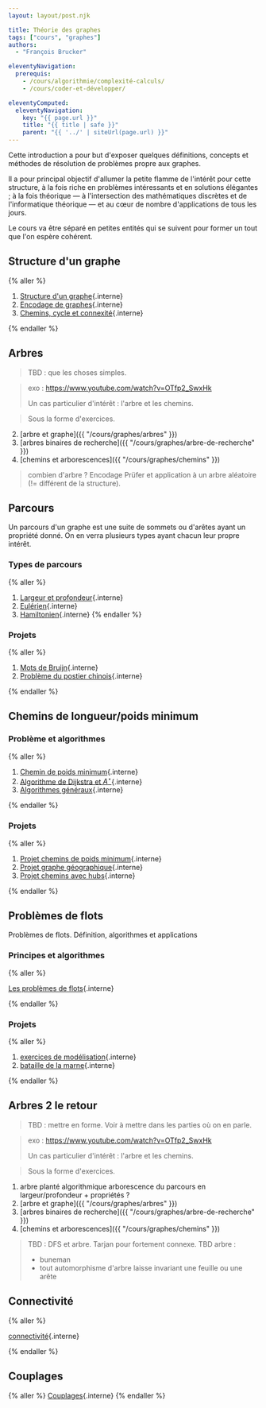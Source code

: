 ```yaml
---
layout: layout/post.njk

title: Théorie des graphes
tags: ["cours", "graphes"]
authors:
  - "François Brucker"

eleventyNavigation:
  prerequis:
    - /cours/algorithmie/complexité-calculs/
    - /cours/coder-et-développer/

eleventyComputed:
  eleventyNavigation:
    key: "{{ page.url }}"
    title: "{{ title | safe }}"
    parent: "{{ '../' | siteUrl(page.url) }}"
---
```


<!-- début résumé -->

Cette introduction a pour but d'exposer quelques définitions, concepts et méthodes de résolution de problèmes propre aux graphes.

Il a pour principal objectif d'allumer la petite flamme de l'intérêt pour cette structure, à la fois riche en problèmes intéressants et en solutions élégantes ; à la fois théorique — à l'intersection des mathématiques discrètes et de l'informatique théorique — et au cœur de nombre d'applications de tous les jours.

Le cours va être séparé en petites entités qui se suivent pour former un tout que l'on espère cohérent.

## <span id="structure"></span> Structure d'un graphe

{% aller %}

1. [Structure d'un graphe](structure){.interne}
2. [Encodage de graphes](encodage){.interne}
3. [Chemins, cycle et connexité](chemins-cycles-connexite){.interne}

{% endaller %}

## Arbres

> TBD : que les choses simples.

> exo : <https://www.youtube.com/watch?v=OTfp2_SwxHk>
>
> Un cas particulier d'intérêt : l'arbre et les chemins.

> Sous la forme d'exercices.

2. [arbre et graphe]({{ "/cours/graphes/arbres"  }})
3. [arbres binaires de recherche]({{ "/cours/graphes/arbre-de-recherche"  }})
4. [chemins et arborescences]({{ "/cours/graphes/chemins"  }})

> combien d'arbre ? Encodage Prüfer et application à un arbre aléatoire (!= différent de la structure).

## Parcours

Un parcours d'un graphe est une suite de sommets ou d'arêtes ayant un propriété donné. On en verra plusieurs types ayant chacun leur propre intérêt.

### Types de parcours

{% aller %}

1. [Largeur et profondeur](parcours-largeur-profondeur){.interne}
2. [Eulérien](parcours-eulériens){.interne}
3. [Hamiltonien](parcours-hamiltoniens){.interne}
{% endaller %}

### Projets

{% aller %}

1. [Mots de Bruijn](projet-mots-bruijn){.interne}
2. [Problème du postier chinois](projet-postier-chinois){.interne}

{% endaller %}

## Chemins de longueur/poids minimum

### <span id="chemin-problèmes"></span> Problème et algorithmes

{% aller %}

1. [Chemin de poids minimum](chemin-poids-min-problème){.interne}
2. [Algorithme de Dijkstra et $A^\star$](chemin-poids-min-positif){.interne}
3. [Algorithmes généraux](chemin-poids-min-cas-général){.interne}

{% endaller %}

### <span id="projet-chemin-poids-min"></span> Projets

{% aller %}

1. [Projet chemins de poids minimum](projet-chemins-min){.interne}
2. [Projet graphe géographique](projet-graphe-géographique){.interne}
3. [Projet chemins avec hubs](projet-chemins-hub){.interne}

{% endaller %}

## Problèmes de flots

Problèmes de flots. Définition, algorithmes et applications

### Principes et algorithmes

{% aller %}

[Les problèmes de flots](flots){.interne}

{% endaller %}

### <span id="projet-flots"></span> Projets

{% aller %}

1. [exercices de modélisation](projet-flots-modélisation){.interne}
2. [bataille de la marne](projet-bataille-de-la-marne){.interne}

{% endaller %}

## Arbres 2 le retour

> TBD : mettre en forme. Voir à mettre dans les parties où on en parle.

> exo : <https://www.youtube.com/watch?v=OTfp2_SwxHk>
>
> Un cas particulier d'intérêt : l'arbre et les chemins.

> Sous la forme d'exercices.

1. arbre planté algorithmique arborescence du parcours en largeur/profondeur + propriétés ?
2. [arbre et graphe]({{ "/cours/graphes/arbres"  }})
3. [arbres binaires de recherche]({{ "/cours/graphes/arbre-de-recherche"  }})
4. [chemins et arborescences]({{ "/cours/graphes/chemins"  }})

> TBD : DFS et arbre. Tarjan pour fortement connexe.
> TBD arbre :
> - buneman
> - tout automorphisme d'arbre laisse invariant une feuille ou une arête

## Connectivité

{% aller %}

[connectivité](connectivité){.interne}

{% endaller %}

## Couplages

{% aller %}
[Couplages](./couplages/){.interne}
{% endaller %}
